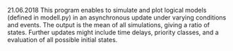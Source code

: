 21.06.2018
This program enables to simulate and plot logical models (defined in modell.py) in an asynchronous update under varying conditions and events. 
The output is the mean of all simulations, giving a ratio of states.
Further updates might include time delays, priority classes,  and a evaluation of all possible initial states.
